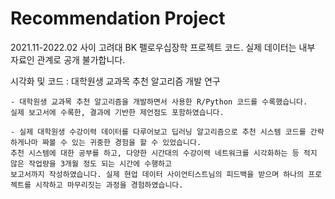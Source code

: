 # Recommendation Project
2021.11-2022.02 사이 고려대 BK 펠로우십장학 프로젝트 코드.
실제 데이터는 내부 자료인 관계로 공개 불가합니다.

시각화 및 코드 : 대학원생 교과목 추천 알고리즘 개발 연구

    - 대학원생 교과목 추천 알고리즘을 개발하면서 사용한 R/Python 코드를 수록했습니다. 
    실제 보고서에 수록한, 결과에 기반한 제언점도 포함하였습니다.
    
    - 실제 대학원생 수강이력 데이터를 다루어보고 딥러닝 알고리즘으로 추천 시스템 코드를 간략하게나마 짜볼 수 있는 귀중한 경험을 할 수 있었습니다. 
    추천 시스템에 대한 공부를 하고, 다양한 시간대의 수강이력 네트워크를 시각화하는 등 적지 않은 작업량을 3개월 정도 되는 시간에 수행하고 
    보고서까지 작성하였습니다. 실제 현업 데이터 사이언티스트님의 피드백을 받으며 하나의 프로젝트를 시작하고 마무리짓는 과정을 경험하였습니다.
